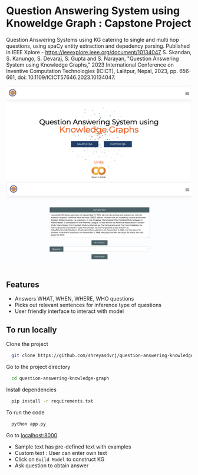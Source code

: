 
# Question Answering System using Knoweldge Graph : Capstone Project

Question Answering Systems using KG catering to single and multi hop questions, using spaCy entity extraction and depedency parsing. 
Published in IEEE Xplore - https://ieeexplore.ieee.org/document/10134047
S. Skandan, S. Kanungo, S. Devaraj, S. Gupta and S. Narayan, "Question Answering System using Knowledge Graphs," 2023 International Conference on Inventive Computation Technologies (ICICT), Lalitpur, Nepal, 2023, pp. 656-661, doi: 10.1109/ICICT57646.2023.10134047.

![User Interface](UI.png)
![](QnA.png)
## Features

- Answers WHAT, WHEN, WHERE, WHO questions
- Picks out relevant sentences for inference type of questions
- User friendly interface to interact with model


## To run locally
Clone the project

```bash
  git clone https://github.com/shreyasdvrj/question-answering-knowledge-graph.git
```
Go to the project directory

```bash
  cd question-answering-knowledge-graph
```

Install dependencies

```bash
  pip install -r requirements.txt 
```
To run the code
```bash
  python app.py 
```

Go to [localhost:8000](http://127.0.0.1:8000/)
- Sample text has pre-defined text with examples
- Custom text : User can enter own text
- Click on `Build Model` to construct KG
- Ask question to obtain answer


